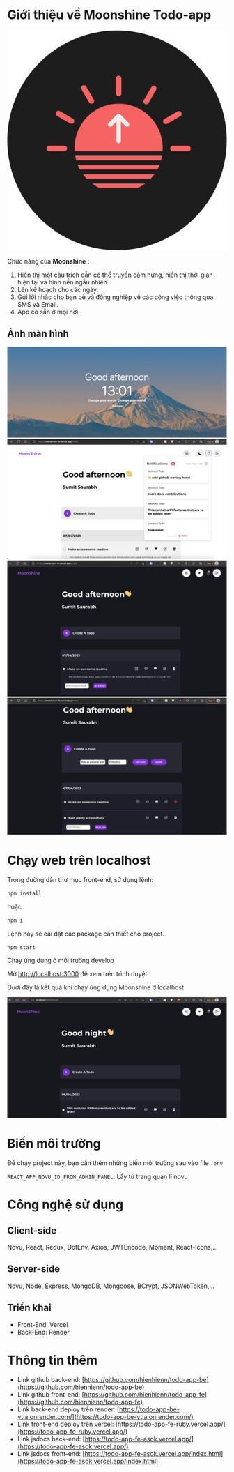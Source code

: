# Giới thiệu về Moonshine Todo-app
![Logo](./assets/sunrise.png)

Chức năng của __Moonshine__ :
1. Hiển thị một câu trích dẫn có thể truyền cảm hứng, hiển thị thời gian hiện tại và hình nền ngẫu nhiên.
2. Lên kế hoạch cho các ngày.
3. Gửi lời nhắc cho bạn bè và đồng nghiệp về các công việc thông qua SMS và Email.
4. App có sẵn ở mọi nơi.

## Ảnh màn hình

![Thời gian hiện tại](./assets/Screenshot%202023-04-06%20at%201.01.25%20PM.png)
![Trung tâm thông báo của Moonshine](./assets/Screenshot%202023-04-07%20at%2011.40.35%20AM.png)
![Gửi email qua Moonshine](./assets/Screenshot%202023-04-07%20at%2011.31.40%20AM.png)
![Cập nhật todo và gửi lời nhắc sms](./assets/Screenshot%202023-04-07%20at%2011.34.46%20AM.png)

# Chạy web trên localhost

Trong đường dẫn thư mục front-end, sử dụng lệnh:

```bash
npm install
```
hoặc
```bash
npm i
```
Lệnh này sẽ cài đặt các package cần thiết cho project.  


```bash
npm start
```
Chạy ứng dụng ở môi trường develop

Mở [http://localhost:3000](http://localhost:3000) để xem trên trình duyệt

Dưới đây là kết quả khi chạy ứng dụng Moonshine ở localhost 

![Moonshine chạy trên localhost](./assets/Screenshot%202023-04-07%20at%2011.28.09%20AM.png)

# Biến môi trường

Để chạy project này, bạn cần thêm những biến môi trường sau vào file `.env`

`REACT_APP_NOVU_ID_FROM_ADMIN_PANEL`: Lấy từ trang quản lí novu

# Công nghệ sử dụng

## Client-side 
Novu, React, Redux, DotEnv, Axios, JWTEncode, Moment, React-Icons,...

## Server-side
Novu, Node, Express, MongoDB, Mongoose, BCrypt, JSONWebToken,...

## Triển khai
- Front-End: Vercel
- Back-End: Render

# Thông tin thêm
- Link github back-end: [https://github.com/hienhienn/todo-app-be](https://github.com/hienhienn/todo-app-be)
- Link github front-end: [https://github.com/hienhienn/todo-app-fe](https://github.com/hienhienn/todo-app-fe)
- Link back-end deploy trên render: [https://todo-app-be-ytia.onrender.com/](https://todo-app-be-ytia.onrender.com/)
- Link front-end deploy trên vercel: [https://todo-app-fe-ruby.vercel.app/](https://todo-app-fe-ruby.vercel.app/)
- Link jsdocs back-end: [https://todo-app-fe-asok.vercel.app/](https://todo-app-fe-asok.vercel.app/)
- Link jsdocs front-end: [https://todo-app-fe-asok.vercel.app/index.html](https://todo-app-fe-asok.vercel.app/index.html)
